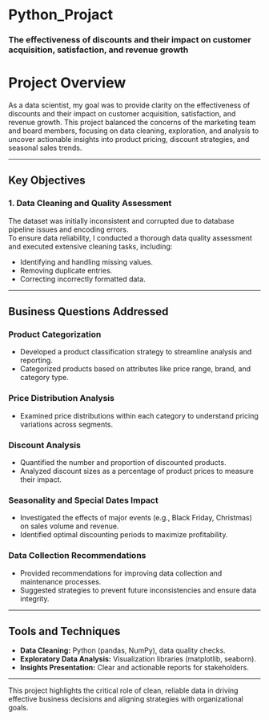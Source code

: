 # Python_Projact
### The effectiveness of discounts and their impact on customer acquisition, satisfaction, and revenue growth
# Project Overview

As a data scientist, my goal was to provide clarity on the effectiveness of discounts and their impact on customer acquisition, satisfaction, and revenue growth. This project balanced the concerns of the marketing team and board members, focusing on data cleaning, exploration, and analysis to uncover actionable insights into product pricing, discount strategies, and seasonal sales trends.

---

## Key Objectives

### 1. Data Cleaning and Quality Assessment
The dataset was initially inconsistent and corrupted due to database pipeline issues and encoding errors.  
To ensure data reliability, I conducted a thorough data quality assessment and executed extensive cleaning tasks, including:
- Identifying and handling missing values.
- Removing duplicate entries.
- Correcting incorrectly formatted data.

---

## Business Questions Addressed

### Product Categorization
- Developed a product classification strategy to streamline analysis and reporting.  
- Categorized products based on attributes like price range, brand, and category type.

### Price Distribution Analysis
- Examined price distributions within each category to understand pricing variations across segments.

### Discount Analysis
- Quantified the number and proportion of discounted products.  
- Analyzed discount sizes as a percentage of product prices to measure their impact.

### Seasonality and Special Dates Impact
- Investigated the effects of major events (e.g., Black Friday, Christmas) on sales volume and revenue.  
- Identified optimal discounting periods to maximize profitability.

### Data Collection Recommendations
- Provided recommendations for improving data collection and maintenance processes.  
- Suggested strategies to prevent future inconsistencies and ensure data integrity.

---

## Tools and Techniques
- **Data Cleaning:** Python (pandas, NumPy), data quality checks.
- **Exploratory Data Analysis:** Visualization libraries (matplotlib, seaborn).
- **Insights Presentation:** Clear and actionable reports for stakeholders.

---

This project highlights the critical role of clean, reliable data in driving effective business decisions and aligning strategies with organizational goals.






